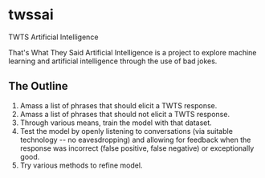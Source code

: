 # twssai
TWTS Artificial Intelligence

That's What They Said Artificial Intelligence is a project to explore machine learning and artificial intelligence through the use of bad jokes.

## The Outline
1. Amass a list of phrases that should elicit a TWTS response.
1. Amass a list of phrases that should not elicit a TWTS response.
1. Through various means, train the model with that dataset.
1. Test the model by openly listening to conversations (via suitable technology -- no eavesdropping) and allowing for feedback when the response was incorrect (false positive, false negative) or exceptionally good.
1. Try various methods to refine model.
